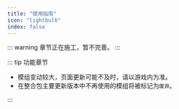 ```yaml
---
title: "使用指南"
icon: "lightbulb"
index: false
---
```


::: warning 章节正在施工，暂不完善。
:::

::: tip 功能章节

- 模组变动较大，页面更新可能不及时，请以游戏内为准。
- 在整合包主要更新版本中不再使用的模组将被标记为`废弃`。

:::

<Catalog />